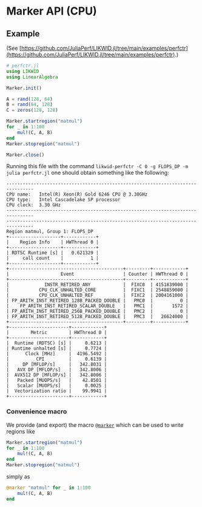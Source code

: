 # Marker API (CPU)

## Example

(See [https://github.com/JuliaPerf/LIKWID.jl/tree/main/examples/perfctr](https://github.com/JuliaPerf/LIKWID.jl/tree/main/examples/perfctr).)

```julia
# perfctr.jl
using LIKWID
using LinearAlgebra

Marker.init()

A = rand(128, 64)
B = rand(64, 128)
C = zeros(128, 128)

Marker.startregion("matmul")
for _ in 1:100
    mul!(C, A, B)
end
Marker.stopregion("matmul")

Marker.close()
```

Running this file with the command `likwid-perfctr -C 0 -g FLOPS_DP -m julia perfctr.jl` one should obtain something like the following:
```
--------------------------------------------------------------------------------
CPU name:	Intel(R) Xeon(R) Gold 6246 CPU @ 3.30GHz
CPU type:	Intel Cascadelake SP processor
CPU clock:	3.30 GHz
--------------------------------------------------------------------------------
--------------------------------------------------------------------------------
Region matmul, Group 1: FLOPS_DP
+-------------------+------------+
|    Region Info    | HWThread 0 |
+-------------------+------------+
| RDTSC Runtime [s] |   0.621329 |
|     call count    |          1 |
+-------------------+------------+
+------------------------------------------+---------+------------+
|                   Event                  | Counter | HWThread 0 |
+------------------------------------------+---------+------------+
|             INSTR_RETIRED_ANY            |  FIXC0  | 4151839000 |
|           CPU_CLK_UNHALTED_CORE          |  FIXC1  | 2548859000 |
|           CPU_CLK_UNHALTED_REF           |  FIXC2  | 2004161000 |
| FP_ARITH_INST_RETIRED_128B_PACKED_DOUBLE |   PMC0  |          0 |
|    FP_ARITH_INST_RETIRED_SCALAR_DOUBLE   |   PMC1  |       1572 |
| FP_ARITH_INST_RETIRED_256B_PACKED_DOUBLE |   PMC2  |          0 |
| FP_ARITH_INST_RETIRED_512B_PACKED_DOUBLE |   PMC3  |   26624000 |
+------------------------------------------+---------+------------+
+----------------------+------------+
|        Metric        | HWThread 0 |
+----------------------+------------+
|  Runtime (RDTSC) [s] |     0.6213 |
| Runtime unhalted [s] |     0.7724 |
|      Clock [MHz]     |  4196.5492 |
|          CPI         |     0.6139 |
|     DP [MFLOP/s]     |   342.8031 |
|   AVX DP [MFLOP/s]   |   342.8006 |
|  AVX512 DP [MFLOP/s] |   342.8006 |
|   Packed [MUOPS/s]   |    42.8501 |
|   Scalar [MUOPS/s]   |     0.0025 |
|  Vectorization ratio |    99.9941 |
+----------------------+------------+
```

### Convenience macro

We provide (and export) the macro [`@marker`](@ref) which can be used to write regions like

```julia
Marker.startregion("matmul")
for _ in 1:100
    mul!(C, A, B)
end
Marker.stopregion("matmul")
```

simply as

```julia
@marker "matmul" for _ in 1:100
    mul!(C, A, B)
end
```
